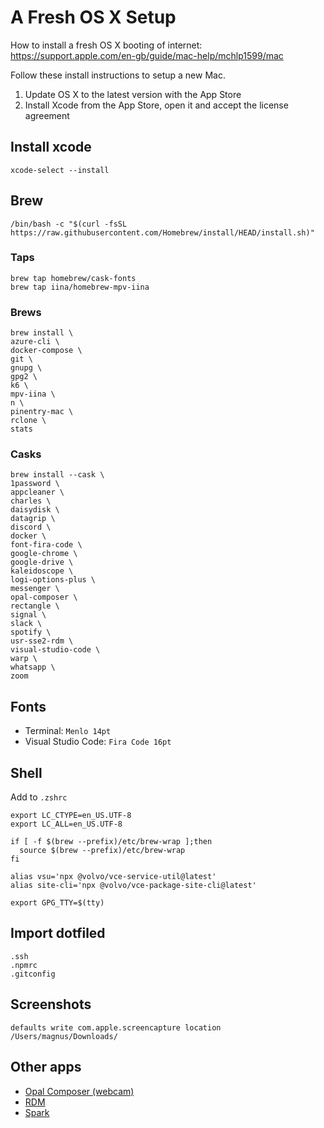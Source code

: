 # A Fresh OS X Setup

How to install a fresh OS X booting of internet: https://support.apple.com/en-gb/guide/mac-help/mchlp1599/mac

Follow these install instructions to setup a new Mac.

1. Update OS X to the latest version with the App Store
2. Install Xcode from the App Store, open it and accept the license agreement

## Install xcode
```
xcode-select --install
```

## Brew

```
/bin/bash -c "$(curl -fsSL https://raw.githubusercontent.com/Homebrew/install/HEAD/install.sh)"
```
### Taps
```
brew tap homebrew/cask-fonts
brew tap iina/homebrew-mpv-iina
```

### Brews

```
brew install \
azure-cli \
docker-compose \
git \
gnupg \
gpg2 \
k6 \
mpv-iina \
n \
pinentry-mac \
rclone \
stats
```

### Casks
```
brew install --cask \
1password \
appcleaner \
charles \
daisydisk \
datagrip \
discord \
docker \
font-fira-code \
google-chrome \
google-drive \
kaleidoscope \
logi-options-plus \
messenger \
opal-composer \
rectangle \
signal \
slack \
spotify \
usr-sse2-rdm \
visual-studio-code \
warp \
whatsapp \
zoom
```

## Fonts

* Terminal: `Menlo 14pt`
* Visual Studio Code: `Fira Code 16pt`

## Shell
Add to `.zshrc`
```
export LC_CTYPE=en_US.UTF-8
export LC_ALL=en_US.UTF-8

if [ -f $(brew --prefix)/etc/brew-wrap ];then
  source $(brew --prefix)/etc/brew-wrap
fi

alias vsu='npx @volvo/vce-service-util@latest'
alias site-cli='npx @volvo/vce-package-site-cli@latest'

export GPG_TTY=$(tty)
```

## Import dotfiled
```
.ssh
.npmrc
.gitconfig
```

## Screenshots
```
defaults write com.apple.screencapture location /Users/magnus/Downloads/
```

## Other apps

* [Opal Composer (webcam)](https://opalcamera.com/opal-composer/download)
* [RDM](https://github.com/usr-sse2/RDM)
* [Spark](https://sparkmailapp.com/)